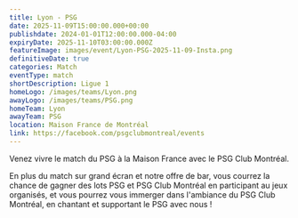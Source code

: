 ```yaml
---
title: Lyon - PSG
date: 2025-11-09T15:00:00.000+00:00
publishdate: 2024-01-01T12:00:00.000-04:00
expiryDate: 2025-11-10T03:00:00.000Z
featureImage: images/event/Lyon-PSG-2025-11-09-Insta.png
definitiveDate: true
categories: Match
eventType: match
shortDescription: Ligue 1
homeLogo: /images/teams/Lyon.png
awayLogo: /images/teams/PSG.png
homeTeam: Lyon
awayTeam: PSG
location: Maison France de Montréal
link: https://facebook.com/psgclubmontreal/events
---
```


Venez vivre le match du PSG à la Maison France avec le PSG Club Montréal.

En plus du match sur grand écran et notre offre de bar, vous courrez la chance de gagner des lots PSG et PSG Club Montréal en participant au jeux organisés, et vous pourrez vous immerger dans l'ambiance du PSG Club Montréal, en chantant et supportant le PSG avec nous !

